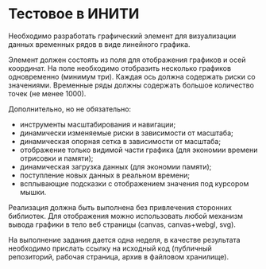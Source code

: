 # Тестовое в ИНИТИ

Необходимо разработать графический элемент для визуализации данных временных рядов в виде линейного графика.

Элемент должен состоять из поля для отображения графиков и осей координат.
На поле необходимо отобразить несколько графиков одновременно (минимум три).
Каждая ось должна содержать риски со значениями.
Временные ряды должны содержать большое количество точек (не менее 1000).

Дополнительно, но не обязательно:

- инструменты масштабирования и навигации;
- динамически изменяемые риски в зависимости от масштаба;
- динамическая опорная сетка в зависимости от масштаба;
- отображение только видимой части графика (для экономии времени отрисовки и памяти);
- динамическая загрузка данных (для экономии памяти);
- поступление новых данных в реальном времени;
- всплывающие подсказки с отображением значения под курсором мышки.

Реализация должна быть выполнена без привлечения сторонних библиотек. Для отображения можно использовать любой механизм вывода графики в тело веб страницы (canvas, canvas+webgl, svg).


На выполнение задания дается одна неделя, в качестве результата необходимо прислать ссылку на исходный код (публичный репозиторий, рабочая страница, архив в файловом хранилище).
